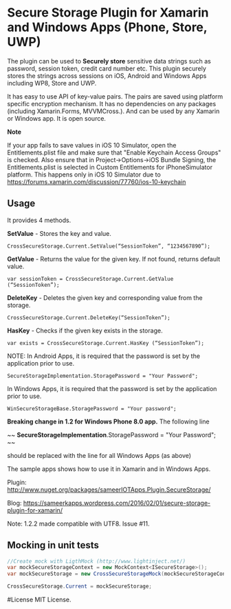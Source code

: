 # Secure Storage Plugin for Xamarin and Windows Apps (Phone, Store, UWP)The plugin can be used to **Securely store** sensitive data strings such as password, session token, credit card number etc. This plugin securely stores the strings across sessions on iOS, Android and Windows Apps including WP8, Store and UWP. It has easy to use API of key-value pairs. The pairs are saved using platform specific encryption mechanism. It has no dependencies on any packages (including Xamarin.Forms, MVVMCross.). And can be used by any Xamarin or Windows app. It is open source.**Note**If your app fails to save values in iOS 10 Simulator, open the Entitlements.plist file and make sure that "Enable Keychain Access Groups" is checked. Also ensure that in Project->Options->iOS Bundle Signing, the Entitlements.plist is selected in Custom Entitlements for iPhoneSimulator platform.This happens only in iOS 10 Simulator due to https://forums.xamarin.com/discussion/77760/ios-10-keychain## Usage ##It provides 4 methods.**SetValue** - Stores the key and value.``` CrossSecureStorage.Current.SetValue(“SessionToken”, “1234567890”);```**GetValue** - Returns the value for the given key. If not found, returns default value.``` var sessionToken = CrossSecureStorage.Current.GetValue (“SessionToken”);``` **DeleteKey** - Deletes the given key and corresponding value from the storage.``` CrossSecureStorage.Current.DeleteKey(“SessionToken”);``` **HasKey** - Checks if the given key exists in the storage.```var exists = CrossSecureStorage.Current.HasKey (“SessionToken”);``` NOTE: In Android Apps, it is required that the password is set by the application prior to use.```SecureStorageImplementation.StoragePassword = "Your Password";```In Windows Apps, it is required that the password is set by the application prior to use.```WinSecureStorageBase.StoragePassword = "Your password";```**Breaking change in 1.2 for Windows Phone 8.0 app.** The following line ~~**SecureStorageImplementation**.StoragePassword = "Your Password";~~should be replaced with the line for all Windows Apps (as above)The sample apps shows how to use it in Xamarin and in Windows Apps.Plugin: http://www.nuget.org/packages/sameerIOTApps.Plugin.SecureStorage/Blog: https://sameerkapps.wordpress.com/2016/02/01/secure-storage-plugin-for-xamarin/Note: 1.2.2 made compatible with UTF8. Issue #11.## Mocking in unit tests ##```C#//Create mock with LigthMock (http://www.lightinject.net/)var mockSecureStorageContext = new MockContext<ISecureStorage>();var mockSecureStorage = new CrossSecureStorageMock(mockSecureStorageContext);CrossSecureStorage.Current = mockSecureStorage;```#LicenseMIT License. 
